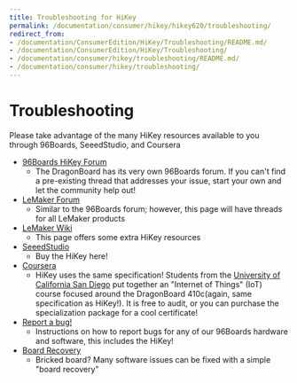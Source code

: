 ```yaml
---
title: Troubleshooting for HiKey
permalink: /documentation/consumer/hikey/hikey620/troubleshooting/
redirect_from:
- /documentation/ConsumerEdition/HiKey/Troubleshooting/README.md/
- /documentation/ConsumerEdition/HiKey/Troubleshooting/
- /documentation/consumer/hikey/troubleshooting/README.md/
- /documentation/consumer/hikey/troubleshooting/
---
```

# Troubleshooting

Please take advantage of the many HiKey resources available to you through 96Boards, SeeedStudio, and Coursera

- [96Boards HiKey Forum](https://discuss.96boards.org/c/products/hikey/)
   - The DragonBoard has its very own 96Boards forum. If you can't find a pre-existing thread that addresses your issue, start your own and let the community help out!
- [LeMaker Forum](http://forum.lemaker.org/)
   - Similar to the 96Boards forum; however, this page will have threads for all LeMaker products
- [LeMaker Wiki](http://wiki.lemaker.org/HiKey(LeMaker_version))
   - This page offers some extra HiKey resources
- [SeeedStudio](http://www.seeedstudio.com/)
   - Buy the HiKey here!
- [Coursera](https://www.coursera.org/specializations/internet-of-things)
   - HiKey uses the same specification! Students from the [University of California San Diego](https://ucsd.edu/) put together an "Internet of Things" (IoT) course focused around the DragonBoard 410c(again, same specification as HiKey!). It is free to audit, or you can purchase the specialization package for a cool certificate!
- [Report a bug!](../../../../Extras/Report_a_bug/)
   - Instructions on how to report bugs for any of our 96Boards hardware and software, this includes the HiKey!
- [Board Recovery](../installation/board-recovery/)
   - Bricked board? Many software issues can be fixed with a simple "board recovery"
